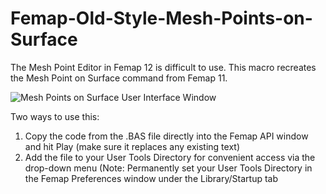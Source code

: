 # Femap-Old-Style-Mesh-Points-on-Surface
The Mesh Point Editor in Femap 12 is difficult to use. This macro recreates the Mesh Point on Surface command from Femap 11.

![Mesh Points on Surface User Interface Window](https://raw.githubusercontent.com/aaronjasso/Femap-Old-Style-Mesh-Point-on-Surface/master/MeshPointsOnSurface.png)

Two ways to use this:
1. Copy the code from the .BAS file directly into the Femap API window and hit Play (make sure it replaces any existing text)
2. Add the file to your User Tools Directory for convenient access via the drop-down menu
  (Note: Permanently set your User Tools Directory in the Femap Preferences window under the Library/Startup tab
